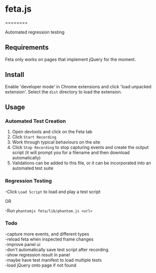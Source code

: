 # feta.js
========

Automated regression testing

## Requirements

Feta only works on pages that implement jQuery for the moment. 

## Install

Enable 'developer mode' in Chrome extensions and click 'load unpacked extension'.  Select the `dist` directory to load the extension.

## Usage

### Automated Test Creation

1. Open devtools and click on the Feta tab
2. Click `Start Recording`
3. Work through typical behaviours on the site
4. Click `Stop Recording` to stop capturing events and create the output script (it will prompt you for a filename and then download automatically)
5. Validations can be added to this file, or it can be incorporated into an automated test suite

### Regression Testing

-Click `Load Script` to load and play a test script

OR

-Run `phantomjs feta/lib/phantom.js <url>`

### Todo
 
-capture more events, and different types  
-reload feta when inspected frame changes  
-improve panel ui  
-don't automatically save test script after recording  
-show regression result in panel  
-maybe have test manifest to load multiple tests  
-load jQuery onto page if not found  

